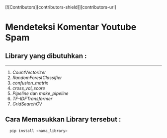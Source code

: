 [![Contributors][contributors-shield]][contributors-url]
<!-- [Click Me](https://github.com/ronaldj220/detecting-comment-youtube-spam) -->
# Mendeteksi Komentar Youtube Spam

## Library yang dibutuhkan : 

---

1. _CountVectorizer_
2. _RandomForestClassifier_
3. _confusion_matrix_
4. _cross_val_score_
5. _Pipeline_ dan _make_pipeline_
6. _TF-IDFTransformer_
7. _GridSearchCV_

## Cara Memasukkan Library tersebut :

```bash
  pip install <nama_library>
```
